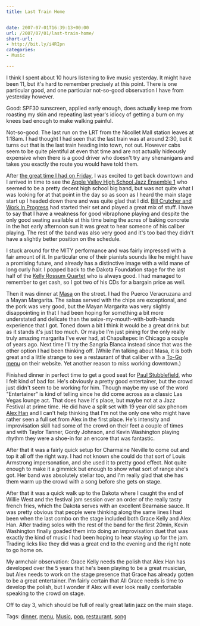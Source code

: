 ```yaml
---
title: Last Train Home


date: 2007-07-01T16:39:13+00:00
url: /2007/07/01/last-train-home/
short-url:
- http://bit.ly/i4RIpn
categories:
- Music

---
```

<div class='microid-mailto+http:sha1:e91c4d6c935b21ef2c5936f3d627c523dff3d493'>

I think I spent about 10 hours listening to live music yesterday. It might have been 11, but it's hard to remember precisely at this point. There is one particular good, and one particular not-so-good observation I have from yesterday however.



Good: SPF30 sunscreen, applied early enough, does actually keep me from roasting my skin and repeating last year's idiocy of getting a burn on my knees bad enough to make walking painful.



Not-so-good: The last run on the LRT from the Nicollet Mall station leaves at 1:18am. I had thought I had seen that the last train was at around 2:30, but it turns out that is the last train heading into town, not out. However cabs seem to be quite plentiful at even that time and are not actually hideously expensive when there is a good driver who doesn't try any shenanigans and takes you exactly the route you would have told them.



After <a href="http://www.cavort.org/2007/06/30/swing-the-night-away/">the great time I had on Friday</a>, I was excited to get back downtown and I arrived in time to see the <a href="http://www.isd196.k12.mn.us/avhs/dept/perf_arts/band/">Apple Valley High School Jazz Ensemble 1</a> who seemed to be a pretty decent high school big band, but was not quite what I was looking for at that point in the day so as soon as I heard the main stage start up I headed down there and was quite glad that I did. <a href="http://www.hotsummerjazz.com/artists.html">Bill Crutcher and Work In Progress</a> had started their set and played a great mix of stuff. I have to say that I have a weakness for good vibraphone playing and despite the only good seating available at this time being the acres of baking concrete in the hot early afternoon sun it was great to hear someone of his caliber playing. The rest of the band was also very good and it's too bad they didn't have a slightly better position on the schedule.



I stuck around for the MITY performance and was fairly impressed with a fair amount of it. In particular one of their pianists sounds like he might have a promising future, and already has a distinctive image with a wild mane of long curly hair. I popped back to the Dakota Foundation stage for the last half of the <a href="http://www.krossum.com">Kelly Rossum Quartet</a> who is always good. I had managed to remember to get cash, so I got two of his CDs for a bargain price as well.



Then it was dinner at <a href="http://www.masa-restaurant.com">Masa</a> on the street. I had the Puerco Veracruzana and a Mayan Margarita. The salsas served with the chips are exceptional, and the pork was very good, but the Mayan Margarita was very slightly disappointing in that I had been hoping for something a bit more understated and delicate than the seize-my-mouth-with-both-hands experience that I got. Toned down a bit I think it would be a great drink but as it stands it's just too much. Or maybe I'm just pining for the only really truly amazing margarita I've ever had, at Chapultepec in Chicago a couple of years ago. Next time I'll try the Sangria Blanca instead since that was the other option I had been thinking off. (While I'm talking about Masa, it is both great and a little strange to see a restaurant of that caliber with a <a href="http://www.masa-restaurant.com/Masa_to_go.pdf">To-Go menu</a> on their website. Yet another reason to miss working downtown.)



Finished dinner in perfect time to get a good seat for <a href="http://www.hotsummerjazz.com/artists.html">Paul Stubblefield</a>, who I felt kind of bad for. He's obviously a pretty good entertainer, but the crowd just didn't seem to be working for him. Though maybe my use of the word "Entertainer" is kind of telling since he did come across as a classic Las Vegas lounge act. That does have it's place, but maybe not at a Jazz Festival at prime time. He did have a split set with 19 year old sax phenom <a href="http://www.alexhan.com/">Alex Han</a> and I can't help thinking that I'm not the only one who might have rather seen a full set from Alex in the first place. He's intensity and improvisation skill had some of the crowd on their feet a couple of times and with Taylor Tanner, Gordy Johnson, and Kevin Washington playing rhythm they were a shoe-in for an encore that was fantastic.



After that it was a fairly quick setup for Charmaine Neville to come out and top it all off the right way. I had not known she could do that sort of Louis Armstrong impersonation, and she used it to pretty good effect. Not quite enough to make it a gimmick but enough to show what sort of range she's got. Her band was absolutely stellar too, and I'm really glad that she has them warm up the crowd with a song before she gets on stage.



After that it was a quick walk up to the Dakota where I caught the end of Willie West and the festival jam session over an order of the really tasty french fries, which the Dakota serves with an excellent Bearnaise sauce. It was pretty obvious that people were thinking along the same lines I had been when the last combo on the stage included both Grace Kelly and Alex Han. After trading solos with the rest of the band for the first 20min, Kevin Washington finally goaded them into doing an improvisation duet that was exactly the kind of music I had been hoping to hear staying up for the jam. Trading licks like they did was a great end to the evening and the right note to go home on.



My armchair observation: Grace Kelly needs the polish that Alex Han has developed over the 5 years that he's been playing to be a great musician, but Alex needs to work on the stage presence that Grace has already gotten to be a great entertainer. I'm fairly certain that All Grace needs is time to develop the polish, but I wonder if Alex will ever look really comfortable speaking to the crowd on stage.



Off to day 3, which should be full of really great latin jazz on the main stage.

</div>

<div class="st-post-tags">
Tags: <a href="http://www.cavort.org/tag/dinner/" title="dinner" rel="tag">dinner</a>, <a href="http://www.cavort.org/tag/menu/" title="menu" rel="tag">menu</a>, <a href="http://www.cavort.org/tag/music/" title="Music" rel="tag">Music</a>, <a href="http://www.cavort.org/tag/pop/" title="pop" rel="tag">pop</a>, <a href="http://www.cavort.org/tag/restaurant/" title="restaurant" rel="tag">restaurant</a>, <a href="http://www.cavort.org/tag/song/" title="song" rel="tag">song</a><br />
</div>